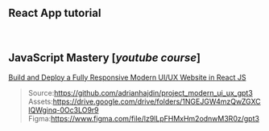 ## React App tutorial  
<br>  

## JavaScript Mastery [_youtube course_]

[Build and Deploy a Fully Responsive Modern UI/UX Website in React JS](https://www.youtube.com/watch?v=LMagNcngvcU)  


> Source:https://github.com/adrianhajdin/project_modern_ui_ux_gpt3
> Assets:https://drive.google.com/drive/folders/1NGEJGW4mzQwZGXClQWginq-0Oc3LO9r9
> Figma:https://www.figma.com/file/lz9lLpFHMxHm2odnwM3R0z/gpt3